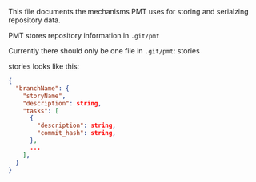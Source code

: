 This file documents the mechanisms PMT uses for storing and serialzing repository data.

PMT stores repository information in `.git/pmt`

Currently there should only be one file in `.git/pmt`: stories

stories looks like this:

```json
{
  "branchName": {
    "storyName",
    "description": string,
    "tasks": [
      {
        "description": string,
        "commit_hash": string,
      },
      ...
    ],
  }
}
```